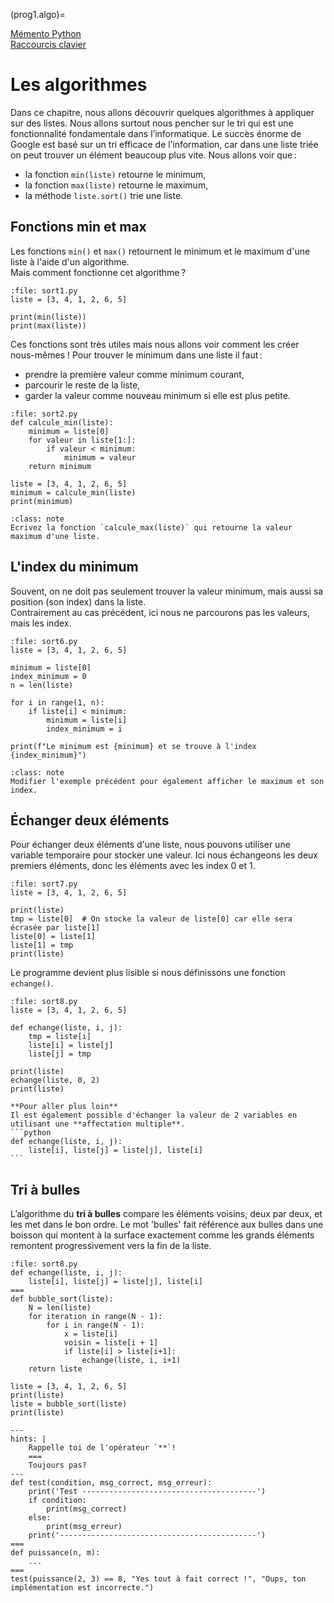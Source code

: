 (prog1.algo)=

[Mémento Python](https://perso.limsi.fr/pointal/_media/python:cours:mementopython3.pdf)  
[Raccourcis clavier](https://support.apple.com/fr-ch/HT201236)

# Les algorithmes

Dans ce chapitre, nous allons découvrir quelques algorithmes à appliquer sur des listes. Nous allons surtout nous pencher sur le tri qui est une fonctionnalité fondamentale dans l’informatique. Le succès énorme de Google est basé sur un tri efficace de l’information, car dans une liste triée on peut trouver un élément beaucoup plus vite. Nous allons voir que :

- la fonction `min(liste)` retourne le minimum,
- la fonction `max(liste)` retourne le maximum,
- la méthode `liste.sort()` trie une liste.

## Fonctions min et max

Les fonctions `min()` et `max()` retournent le minimum et le maximum d'une liste à l'aide d'un algorithme.  
Mais comment fonctionne cet algorithme ?

```{codeplay}
:file: sort1.py
liste = [3, 4, 1, 2, 6, 5]

print(min(liste))
print(max(liste))
```

Ces fonctions sont très utiles mais nous allons voir comment les créer nous-mêmes !
Pour trouver le minimum dans une liste il faut :

- prendre la première valeur comme minimum courant,
- parcourir le reste de la liste,
- garder la valeur comme nouveau minimum si elle est plus petite.

```{codeplay}
:file: sort2.py
def calcule_min(liste):
    minimum = liste[0]
    for valeur in liste[1:]:
        if valeur < minimum:
            minimum = valeur
    return minimum

liste = [3, 4, 1, 2, 6, 5]
minimum = calcule_min(liste)  
print(minimum)
```

```{admonition} Exercice
:class: note
Ecrivez la fonction `calcule_max(liste)` qui retourne la valeur maximum d'une liste.
```

## L'index du minimum

Souvent, on ne doit pas seulement trouver la valeur minimum, mais aussi sa position (son index) dans la liste.  
Contrairement au cas précédent, ici nous ne parcourons pas les valeurs, mais les index.

```{codeplay}
:file: sort6.py
liste = [3, 4, 1, 2, 6, 5]

minimum = liste[0]
index_minimum = 0
n = len(liste)

for i in range(1, n):
    if liste[i] < minimum:
        minimum = liste[i]
        index_minimum = i
        
print(f"Le minimum est {minimum} et se trouve à l'index {index_minimum}")
```

```{admonition} Exercice
:class: note
Modifier l'exemple précédent pour également afficher le maximum et son index.
```

## Échanger deux éléments

Pour échanger deux éléments d'une liste, nous pouvons utiliser une variable temporaire pour stocker une valeur.
Ici nous échangeons les deux premiers éléments, donc les éléments avec les index 0 et 1.

```{codeplay}
:file: sort7.py
liste = [3, 4, 1, 2, 6, 5]

print(liste)
tmp = liste[0]  # On stocke la valeur de liste[0] car elle sera écrasée par liste[1]
liste[0] = liste[1]
liste[1] = tmp
print(liste)
```

Le programme devient plus lisible si nous définissons une fonction `echange()`.

```{codeplay}
:file: sort8.py
liste = [3, 4, 1, 2, 6, 5]

def echange(liste, i, j):
    tmp = liste[i]
    liste[i] = liste[j]
    liste[j] = tmp

print(liste)
echange(liste, 0, 2)
print(liste)
```

````{caution}
**Pour aller plus loin**  
Il est également possible d'échanger la valeur de 2 variables en utilisant une **affectation multiple**.
```python
def echange(liste, i, j):
    liste[i], liste[j] = liste[j], liste[i]
```
````

## Tri à bulles

L’algorithme du **tri à bulles** compare les éléments voisins, deux par deux, et les met dans le bon ordre. Le mot 'bulles' fait référence aux bulles dans une boisson qui montent à la surface exactement comme les grands éléments remontent progressivement vers la fin de la liste.

```{codeplay}
:file: sort8.py
def echange(liste, i, j):
    liste[i], liste[j] = liste[j], liste[i]
===
def bubble_sort(liste):
    N = len(liste)
    for iteration in range(N - 1):
        for i in range(N - 1):
            x = liste[i]
            voisin = liste[i + 1]
            if liste[i] > liste[i+1]:
                echange(liste, i, i+1)
    return liste

liste = [3, 4, 1, 2, 6, 5]
print(liste)
liste = bubble_sort(liste)
print(liste)
```

```{codeplay}
---
hints: |
    Rappelle toi de l'opérateur `**`!
    ===
    Toujours pas?
---
def test(condition, msg_correct, msg_erreur):
    print('Test ---------------------------------------')
    if condition:
        print(msg_correct)
    else:
        print(msg_erreur)
    print('--------------------------------------------')
===
def puissance(n, m):
    ...
===
test(puissance(2, 3) == 8, "Yes tout à fait correct !", "Oups, ton implémentation est incorrecte.")
```
